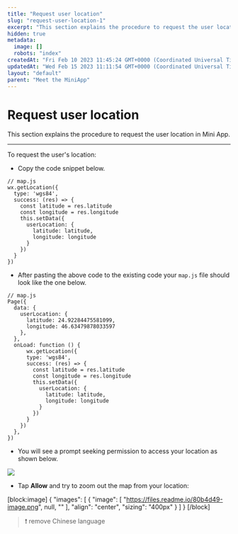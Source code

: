 ```yaml
---
title: "Request user location"
slug: "request-user-location-1"
excerpt: "This section explains the procedure to request the user location in Mini App."
hidden: true
metadata: 
  image: []
  robots: "index"
createdAt: "Fri Feb 10 2023 11:45:24 GMT+0000 (Coordinated Universal Time)"
updatedAt: "Wed Feb 15 2023 11:11:54 GMT+0000 (Coordinated Universal Time)"
layout: "default"
parent: "Meet the MiniApp"
---
```

# Request user location 
This section explains the procedure to request the user location in Mini App.
*** 
To request the user's location:

- Copy the code snippet below.

```Text
// map.js
wx.getLocation({
  type: 'wgs84',
  success: (res) => {
    const latitude = res.latitude
    const longitude = res.longitude
    this.setData({
      userLocation: {
        latitude: latitude,
        longitude: longitude
      }
    })
  }
})
```

- After pasting the above code to the existing code your `map.js` file should look like the one below.

```Text
// map.js
Page({
  data: {
    userLocation: {
      latitude: 24.92284475581099,
      longitude: 46.63479878033597
    },
  },
  onLoad: function () {
      wx.getLocation({
      type: 'wgs84',
      success: (res) => {
        const latitude = res.latitude
        const longitude = res.longitude
        this.setData({
          userLocation: {
            latitude: latitude,
            longitude: longitude
          }
        })
      }
    })
  },
})
```

- You will see a prompt seeking permission to access your location as shown below.

![](https://files.readme.io/34f577b-image.png)

- Tap **Allow** and try to zoom out the map from your location:

[block:image]
{
  "images": [
    {
      "image": [
        "https://files.readme.io/80b4d49-image.png",
        null,
        ""
      ],
      "align": "center",
      "sizing": "400px"
    }
  ]
}
[/block]


> ❗️ remove Chinese language
